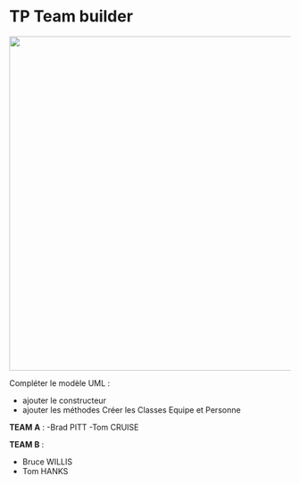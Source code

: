 # TP Team builder
<img src="./teambuilder.png" width="600">

Compléter le modèle UML :
- ajouter le constructeur
- ajouter les méthodes
Créer les Classes Equipe et Personne

**TEAM A** :
-Brad PITT
-Tom CRUISE

**TEAM B** :
- Bruce WILLIS
- Tom HANKS
